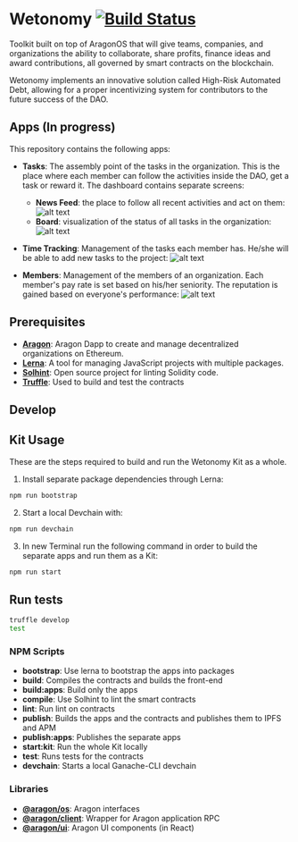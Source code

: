 # Wetonomy [![Build Status](https://travis-ci.com/comrade-coop/wetonomy.svg?branch=master)](https://travis-ci.com/comrade-coop/wetonomy)

Toolkit built on top of AragonOS that will give teams, companies, and organizations the ability to collaborate, share profits, finance ideas and award contributions, all governed by smart contracts on the blockchain.

Wetonomy implements an innovative solution called High-Risk Automated Debt, allowing for a proper incentivizing system for contributors to the future success of the DAO.


## Apps (In progress)
This repository contains the following apps:
- **Tasks**: The assembly point of the tasks in the organization. This is the place where each member can follow the activities inside the DAO, get a task or reward it. The dashboard contains separate screens:
    - **News Feed**: the place to follow all recent activities and act on them:        
        ![alt text](images/tasks_newsfeed_screen.png "Wetonomy Tasks Newsfeed Screen")
    - **Board**: visualization of the status of all tasks in the organization:        
        ![alt text](images/tasks_screen.png "Wetonomy Tasks Screen")


- **Time Tracking**: Management of the tasks each member has. He/she will be able to add new tasks to the project:
    ![alt text](images/time_tracking_screen.png "Wetonomy Time Tracking Screen")

- **Members**: Management of the members of an organization. Each member's pay rate is set based on his/her seniority. The reputation is gained based on everyone's performance:
    ![alt text](images/members_screen.png "Wetonomy Members Screen")



## Prerequisites

- [**Aragon**](https://aragon.one/): Aragon Dapp to create and manage decentralized organizations on Ethereum.
- [**Lerna**](https://lernajs.io/): A tool for managing JavaScript projects with multiple packages.  
- [**Solhint**](https://www.npmjs.com/package/solhint): Open source project for linting Solidity code.
- [**Truffle**](https://github.com/trufflesuite/truffle): Used to build and test the contracts 



## Develop

## Kit Usage
These are the steps required to build and run the Wetonomy Kit as a whole.

1. Install separate package dependencies through Lerna:
```sh
npm run bootstrap
```

2. Start a local Devchain with:
```sh
npm run devchain
```

3. In new Terminal run the following command in order to build the separate apps and run them as a Kit:
```sh
npm run start
```

## Run tests
```sh
truffle develop
test
```

### NPM Scripts

- **bootstrap**: Use lerna to bootstrap the apps into packages
- **build**: Compiles the contracts and builds the front-end
- **build:apps**: Build only the apps
- **compile**: Use Solhint to lint the smart contracts
- **lint**: Run lint on contracts
- **publish**: Builds the apps and the contracts and publishes them to IPFS and APM
- **publish:apps**: Publishes the separate apps  
- **start:kit**: Run the whole Kit locally
- **test**: Runs tests for the contracts
- **devchain**: Starts a local Ganache-CLI devchain


### Libraries
- [**@aragon/os**](https://github.com/aragon/aragonos): Aragon interfaces
- [**@aragon/client**](https://github.com/aragon/aragon.js/tree/master/packages/aragon-client): Wrapper for Aragon application RPC
- [**@aragon/ui**](https://github.com/aragon/aragon-ui): Aragon UI components (in React)
